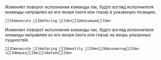 Изменяет поворот исполнения команды так, будто взгляд исполнителя команды направлен из его якоря (ноги или глаза) в указанную позицию.
```ansi
[35mexecute [34mfacing [33m<[32mпозиция[33m>
```
Изменяет поворот исполнения команды так, будто взгляд исполнителя команды направлен из его якоря (ноги или глаза) на якорь указанных сущностей.
```ansi
[35mexecute [34mfacing [34mentity [33m<[36mселектор[33m> <[34meyes[33m|[34mfeet[33m>
```